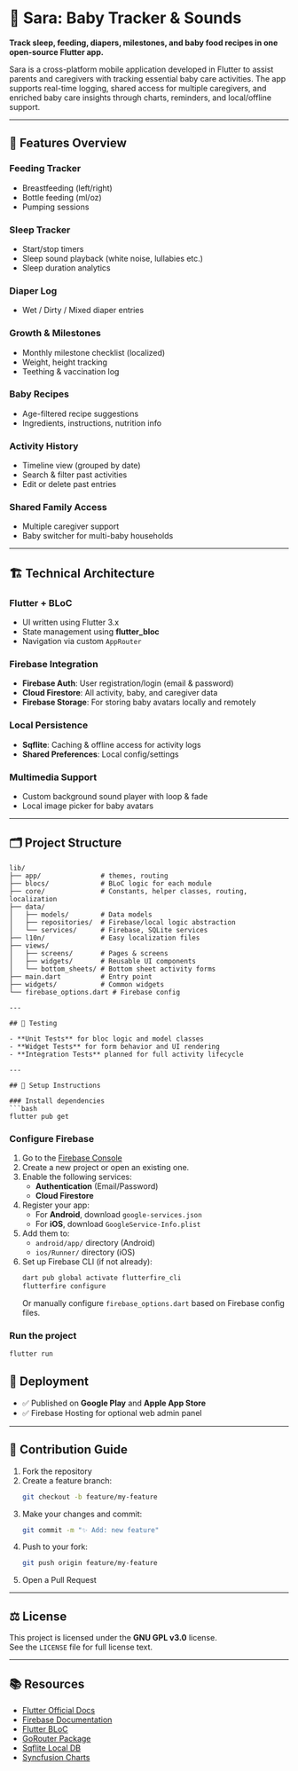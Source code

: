 # 👶 Sara: Baby Tracker & Sounds

**Track sleep, feeding, diapers, milestones, and baby food recipes in one open-source Flutter app.**

Sara is a cross-platform mobile application developed in Flutter to assist parents and caregivers
with tracking essential baby care activities. The app supports real-time logging, shared access for
multiple caregivers, and enriched baby care insights through charts, reminders, and local/offline
support.

---

## 🧩 Features Overview

### Feeding Tracker

- Breastfeeding (left/right)
- Bottle feeding (ml/oz)
- Pumping sessions

### Sleep Tracker

- Start/stop timers
- Sleep sound playback (white noise, lullabies etc.)
- Sleep duration analytics

### Diaper Log

- Wet / Dirty / Mixed diaper entries

### Growth & Milestones

- Monthly milestone checklist (localized)
- Weight, height tracking
- Teething & vaccination log

### Baby Recipes

- Age-filtered recipe suggestions
- Ingredients, instructions, nutrition info

### Activity History

- Timeline view (grouped by date)
- Search & filter past activities
- Edit or delete past entries

### Shared Family Access

- Multiple caregiver support
- Baby switcher for multi-baby households

---

## 🏗️ Technical Architecture

### Flutter + BLoC

- UI written using Flutter 3.x
- State management using **flutter_bloc**
- Navigation via custom `AppRouter`

### Firebase Integration

- **Firebase Auth**: User registration/login (email & password)
- **Cloud Firestore**: All activity, baby, and caregiver data
- **Firebase Storage**: For storing baby avatars locally and remotely

### Local Persistence

- **Sqflite**: Caching & offline access for activity logs
- **Shared Preferences**: Local config/settings

### Multimedia Support

- Custom background sound player with loop & fade
- Local image picker for baby avatars

---

## 🗂 Project Structure

```text
lib/
├── app/               # themes, routing
├── blocs/             # BLoC logic for each module
├── core/              # Constants, helper classes, routing, localization
├── data/
│   ├── models/        # Data models
│   ├── repositories/  # Firebase/local logic abstraction
│   └── services/      # Firebase, SQLite services
├── l10n/              # Easy localization files
├── views/
│   ├── screens/       # Pages & screens
│   ├── widgets/       # Reusable UI components
│   └── bottom_sheets/ # Bottom sheet activity forms
├── main.dart          # Entry point
├── widgets/           # Common widgets
└── firebase_options.dart # Firebase config

---

## 🧪 Testing

- **Unit Tests** for bloc logic and model classes
- **Widget Tests** for form behavior and UI rendering
- **Integration Tests** planned for full activity lifecycle

---

## 🔧 Setup Instructions

### Install dependencies
```bash
flutter pub get
```

### Configure Firebase

1. Go to the [Firebase Console](https://console.firebase.google.com/)
2. Create a new project or open an existing one.
3. Enable the following services:
    - **Authentication** (Email/Password)
    - **Cloud Firestore**
4. Register your app:
    - For **Android**, download `google-services.json`
    - For **iOS**, download `GoogleService-Info.plist`
5. Add them to:
    - `android/app/` directory (Android)
    - `ios/Runner/` directory (iOS)
6. Set up Firebase CLI (if not already):
   ```bash
   dart pub global activate flutterfire_cli
   flutterfire configure
   ```
   Or manually configure `firebase_options.dart` based on Firebase config files.

### Run the project
```bash
flutter run
```

## 📲 Deployment

- ✅ Published on **Google Play** and **Apple App Store**
- ✅ Firebase Hosting for optional web admin panel

---

## 🤝 Contribution Guide

1. Fork the repository
2. Create a feature branch:
   ```bash
   git checkout -b feature/my-feature
   ```
3. Make your changes and commit:
   ```bash
   git commit -m "✨ Add: new feature"
   ```
4. Push to your fork:
   ```bash
   git push origin feature/my-feature
   ```
5. Open a Pull Request

---

## ⚖️ License

This project is licensed under the **GNU GPL v3.0** license.  
See the `LICENSE` file for full license text.

---

## 📚 Resources

- [Flutter Official Docs](https://flutter.dev/)
- [Firebase Documentation](https://firebase.google.com/docs)
- [Flutter BLoC](https://pub.dev/packages/flutter_bloc)
- [GoRouter Package](https://pub.dev/packages/go_router)
- [Sqflite Local DB](https://pub.dev/packages/sqflite)
- [Syncfusion Charts](https://pub.dev/packages/syncfusion_flutter_charts)




